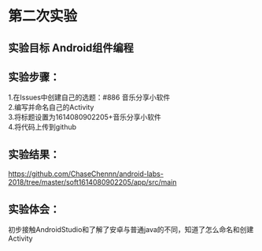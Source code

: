 # 第二次实验

## 实验目标 Android组件编程

## 实验步骤：
1.在Issues中创建自己的选题：#886 音乐分享小软件 <br>
2.编写并命名自己的Activity <br>
3.将标题设置为1614080902205+音乐分享小软件 <br>
4.将代码上传到github <br>

## 实验结果：
https://github.com/ChaseChennn/android-labs-2018/tree/master/soft1614080902205/app/src/main

## 实验体会：
初步接触AndroidStudio和了解了安卓与普通java的不同，知道了怎么命名和创建Activity

